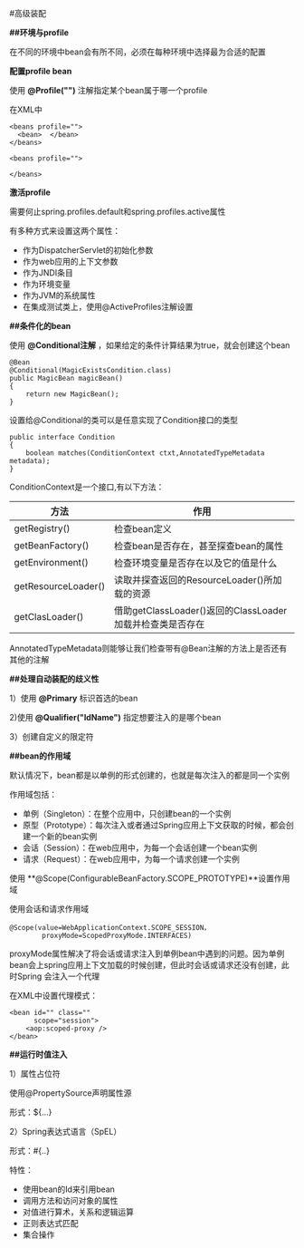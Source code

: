 #高级装配

**##环境与profile**

在不同的环境中bean会有所不同，必须在每种环境中选择最为合适的配置

**配置profile bean**

使用 **@Profile("")** 注解指定某个bean属于哪一个profile

在XML中
```
<beans profile="">
  <bean>  </bean>
</beans>

<beans profile="">

</beans>
```

**激活profile**

需要何止spring.profiles.default和spring.profiles.active属性

有多种方式来设置这两个属性：
* 作为DispatcherServlet的初始化参数
* 作为web应用的上下文参数
* 作为JNDI条目
* 作为环境变量
* 作为JVM的系统属性
* 在集成测试类上，使用@ActiveProfiles注解设置

**##条件化的bean**

使用 **@Conditional注解** ，如果给定的条件计算结果为true，就会创建这个bean
```
@Bean
@Conditional(MagicExistsCondition.class)
public MagicBean magicBean()
{
    return new MagicBean();
}
```

设置给@Conditional的类可以是任意实现了Condition接口的类型
```
public interface Condition
{ 
    boolean matches(ConditionContext ctxt,AnnotatedTypeMetadata metadata);
}
```
ConditionContext是一个接口,有以下方法：

方法                      |  作用
--------------------------|---------------------------
getRegistry()             |检查bean定义
getBeanFactory()          |检查bean是否存在，甚至探查bean的属性
getEnvironment()          |检查环境变量是否存在以及它的值是什么
getResourceLoader()       |读取并探查返回的ResourceLoader()所加载的资源
getClasLoader()           |借助getClassLoader()返回的ClassLoader加载并检查类是否存在

AnnotatedTypeMetadata则能够让我们检查带有@Bean注解的方法上是否还有其他的注解

**##处理自动装配的歧义性**

1）使用 **@Primary** 标识首选的bean

2)使用 **@Qualifier("IdName")** 指定想要注入的是哪个bean

3）创建自定义的限定符

**##bean的作用域**

默认情况下，bean都是以单例的形式创建的，也就是每次注入的都是同一个实例

作用域包括：
* 单例（Singleton）：在整个应用中，只创建bean的一个实例
* 原型（Prototype）：每次注入或者通过Spring应用上下文获取的时候，都会创建一个新的bean实例
* 会话（Session）：在web应用中，为每一个会话创建一个bean实例
* 请求（Request）：在web应用中，为每一个请求创建一个实例

使用 **@Scope(ConfigurableBeanFactory.SCOPE_PROTOTYPE)**设置作用域

使用会话和请求作用域

```
@Scope(value=WebApplicationContext.SCOPE_SESSION，
        proxyMode=ScopedProxyMode.INTERFACES)
```

proxyMode属性解决了将会话或请求注入到单例bean中遇到的问题。因为单例bean会上spring应用上下文加载的时候创建，但此时会话或请求还没有创建，此时Spring
会注入一个代理

在XML中设置代理模式：
```
<bean id="" class=""
      scope="session">
    <aop:scoped-proxy />
</bean>
```

**##运行时值注入**

1）属性占位符

使用@PropertySource声明属性源

形式：${...}

2）Spring表达式语言（SpEL）

形式：#{..}

特性：
* 使用bean的Id来引用bean
* 调用方法和访问对象的属性
* 对值进行算术，关系和逻辑运算
* 正则表达式匹配
* 集合操作

